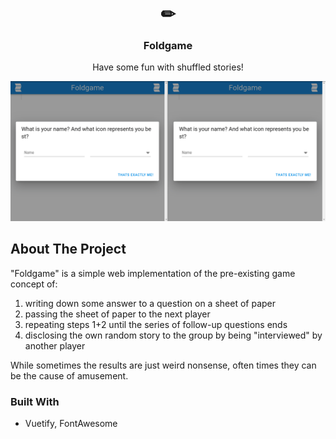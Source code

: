 <div align="center">
  <h1 href="https://github.com/joshmue/foldgame">
    ✏
  </h1>
  <h3 align="center">Foldgame</h3>
  <p align="center">
    Have some fun with shuffled stories!
  </p>
</div>

![Kind of looks like this](./imgs/peek.gif)

## About The Project

"Foldgame" is a simple web implementation of the pre-existing game concept of:

1. writing down some answer to a question on a sheet of paper
2. passing the sheet of paper to the next player
3. repeating steps 1+2 until the series of follow-up questions ends
4. disclosing the own random story to the group by being "interviewed" by another player

While sometimes the results are just weird nonsense, often times they can be
the cause of amusement.

### Built With

* Vuetify, FontAwesome

